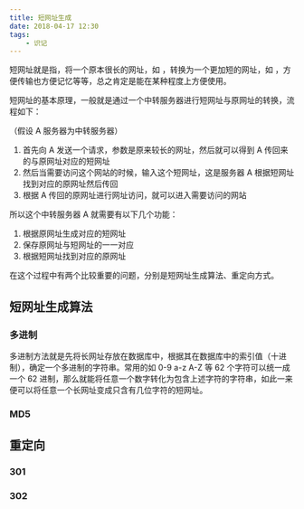 ```yaml
---
title: 短网址生成
date: 2018-04-17 12:30
tags:
	- 识记
---
```


短网址就是指，将一个原本很长的网址，如 ，转换为一个更加短的网址，如 ，方便传输也方便记忆等等，总之肯定是能在某种程度上方便使用。

短网址的基本原理，一般就是通过一个中转服务器进行短网址与原网址的转换，流程如下：

（假设 A 服务器为中转服务器）

1. 首先向 A 发送一个请求，参数是原来较长的网址，然后就可以得到 A 传回来的与原网址对应的短网址
2. 然后当需要访问这个网站的时候，输入这个短网址，这是服务器 A 根据短网址找到对应的原网址然后传回
3. 根据 A 传回的原网址进行网址访问，就可以进入需要访问的网站

所以这个中转服务器 A 就需要有以下几个功能：

1. 根据原网址生成对应的短网址
2. 保存原网址与短网址的一一对应
3. 根据短网址找到对应的原网址

在这个过程中有两个比较重要的问题，分别是短网址生成算法、重定向方式。

## 短网址生成算法

### 多进制

多进制方法就是先将长网址存放在数据库中，根据其在数据库中的索引值（十进制），确定一个多进制的字符串。常用的如 0-9 a-z A-Z 等 62 个字符可以统一成一个 62 进制，那么就能将任意一个数字转化为包含上述字符的字符串，如此一来便可以将任意一个长网址变成只含有几位字符的短网址。

### MD5



## 重定向

### 301

### 302